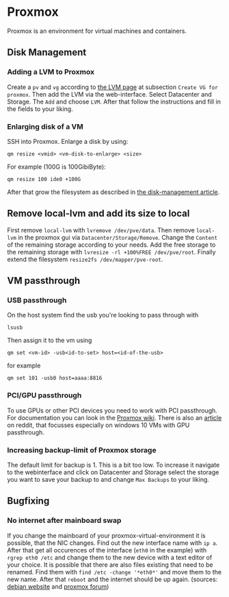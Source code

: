# Proxmox

Proxmox is an environment for virtual machines and containers.

## Disk Management

### Adding a LVM to Proxmox

Create a `pv` and `vg` according to [the LVM page](lvm.md) at subsection
`Create VG for proxmox`.
Then add the LVM via the web-interface.
Select Datacenter and Storage. The `Add` and choose `LVM`.
After that follow the instructions and fill in the fields to your liking.

### Enlarging disk of a VM

SSH into Proxmox.
Enlarge a disk by using:

```shell
qm resize <vmid> <vm-disk-to-enlarge> <size>
```

For example (100G is 100GibiByte):

```shell
qm resize 100 ide0 +100G
```

After that grow the filesystem as described in [the disk-management article](disk-management.md).

## Remove local-lvm and add its size to local

First remove `local-lvm` with `lvremove /dev/pve/data`.
Then remove `local-lvm` in the proxmox gui via `Datacenter/Storage/Remove`.
Change the `Content` of the remaining storage according to your needs.
Add the free storage to the remaining storage with `lvresize -rl +100%FREE /dev/pve/root`.
Finally extend the filesystem `resize2fs /dev/mapper/pve-root`.

## VM passthrough

### USB passthrough

On the host system find the usb you're looking to pass through with

```shell
lsusb
```

Then assign it to the vm using

```shell
qm set <vm-id> -usb<id-to-set> host=<id-of-the-usb>
```

for example

```shell
qm set 101 -usb0 host=aaaa:8816
```

### PCI/GPU passthrough

To use GPUs or other PCI devices you need to work with PCI passthrough.
For documentation you can look in the [Proxmox wiki](https://pve.proxmox.com/wiki/Pci_passthrough).
There is also an [article](https://www.reddit.com/r/homelab/comments/b5xpua/the_ultimate_beginners_guide_to_gpu_passthrough)
on reddit, that focusses especially on windows 10 VMs with GPU passthrough.

### Increasing backup-limit of Proxmox storage

The default limit for backup is 1.
This is a bit too low.
To increase it navigate to the webinterface and click on Datacenter and Storage
select the storage you want to save your backup to and change `Max Backups` to
your liking.

## Bugfixing

### No internet after mainboard swap

If you change the mainboard of your proxmox-virtual-environment it is possible,
that the NIC changes.
Find out the new interface name with `ip a`.
After that get all occurences of the interface (`eth0` in the example) with
`rgrep eth0 /etc` and change them to the new device with a text editor of your
choice.
It is possible that there are also files existing that need to be renamed.
Find them with `find /etc -change '*eth0*'` and move them to the new name.
After that `reboot` and the internet should be up again.
(sources: [debian website](https://wiki.debian.org/NetworkInterfaceNames) and
[proxmox forum](https://forum.proxmox.com/threads/upgrade-motherboard-reinstall.48630))
